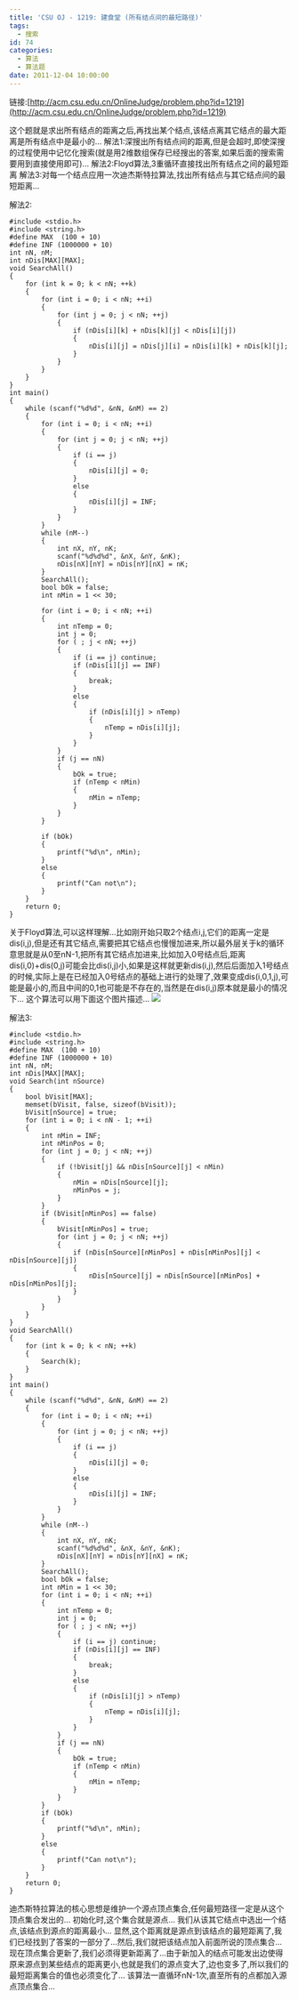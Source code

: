 ```yaml
---
title: 'CSU OJ - 1219: 建食堂 (所有结点间的最短路径)'
tags:
  - 搜索
id: 74
categories:
  - 算法
  - 算法题
date: 2011-12-04 10:00:00
---
```


链接:[http://acm.csu.edu.cn/OnlineJudge/problem.php?id=1219](http://acm.csu.edu.cn/OnlineJudge/problem.php?id=1219)

这个题就是求出所有结点的距离之后,再找出某个结点,该结点离其它结点的最大距离是所有结点中是最小的...
解法1:深搜出所有结点间的距离,但是会超时,即使深搜的过程使用中记忆化搜索(就是用2维数组保存已经搜出的答案,如果后面的搜索需要用到直接使用即可)...
解法2:Floyd算法,3重循环直接找出所有结点之间的最短距离
解法3:对每一个结点应用一次迪杰斯特拉算法,找出所有结点与其它结点间的最短距离...

解法2:

``` stylus
#include <stdio.h>
#include <string.h>
#define MAX  (100 + 10)
#define INF (1000000 + 10)
int nN, nM;
int nDis[MAX][MAX];
void SearchAll()
{
    for (int k = 0; k < nN; ++k)
    {
        for (int i = 0; i < nN; ++i)
        {   
            for (int j = 0; j < nN; ++j)
            {
                if (nDis[i][k] + nDis[k][j] < nDis[i][j])
                {
                    nDis[i][j] = nDis[j][i] = nDis[i][k] + nDis[k][j];
                }
            }
        }
    }
}
int main()
{
    while (scanf("%d%d", &nN, &nM) == 2)
    {
        for (int i = 0; i < nN; ++i)
        {
            for (int j = 0; j < nN; ++j)
            {
                if (i == j)
                {
                    nDis[i][j] = 0;
                }
                else
                {
                    nDis[i][j] = INF;
                }
            }
        }
        while (nM--)
        {
            int nX, nY, nK;
            scanf("%d%d%d", &nX, &nY, &nK);
            nDis[nX][nY] = nDis[nY][nX] = nK;
        }
        SearchAll();
        bool bOk = false;
        int nMin = 1 << 30;

        for (int i = 0; i < nN; ++i)
        {
            int nTemp = 0;
            int j = 0;
            for ( ; j < nN; ++j) 
            { 
                if (i == j) continue; 
                if (nDis[i][j] == INF) 
                { 
                    break; 
                } 
                else 
                { 
                    if (nDis[i][j] > nTemp)
                    {
                        nTemp = nDis[i][j];
                    }
                }
            }
            if (j == nN)
            {
                bOk = true;
                if (nTemp < nMin)
                {
                    nMin = nTemp;
                }
            }
        }

        if (bOk)
        {
            printf("%d\n", nMin);
        }
        else
        {
            printf("Can not\n");
        }
    }
    return 0;
}
```

关于Floyd算法,可以这样理解...比如刚开始只取2个结点i,j,它们的距离一定是dis(i,j),但是还有其它结点,需要把其它结点也慢慢加进来,所以最外层关于k的循环意思就是从0至nN-1,把所有其它结点加进来,比如加入0号结点后,距离dis(i,0)+dis(0,j)可能会比dis(i,j)小,如果是这样就更新dis(i,j),然后后面加入1号结点的时候,实际上是在已经加入0号结点的基础上进行的处理了,效果变成dis(i,0,1,j),可能是最小的,而且中间的0,1也可能是不存在的,当然是在dis(i,j)原本就是最小的情况下...
这个算法可以用下面这个图片描述...
![](https://c5.staticflickr.com/8/7303/26782450284_e07c633d3f_o.jpg)

解法3:

``` stylus
#include <stdio.h>
#include <string.h>
#define MAX  (100 + 10)
#define INF (1000000 + 10)
int nN, nM;
int nDis[MAX][MAX];
void Search(int nSource)
{
    bool bVisit[MAX];
    memset(bVisit, false, sizeof(bVisit));
    bVisit[nSource] = true;
    for (int i = 0; i < nN - 1; ++i)
    {
        int nMin = INF;
        int nMinPos = 0;
        for (int j = 0; j < nN; ++j)
        {
            if (!bVisit[j] && nDis[nSource][j] < nMin)
            {
                nMin = nDis[nSource][j];
                nMinPos = j;
            }
        }
        if (bVisit[nMinPos] == false)
        {
            bVisit[nMinPos] = true;
            for (int j = 0; j < nN; ++j)
            {
                if (nDis[nSource][nMinPos] + nDis[nMinPos][j] < nDis[nSource][j])
                {
                    nDis[nSource][j] = nDis[nSource][nMinPos] + nDis[nMinPos][j];
                }
            }
        }
    }
}
void SearchAll()
{
    for (int k = 0; k < nN; ++k)
    {
        Search(k);
    }
}
int main()
{
    while (scanf("%d%d", &nN, &nM) == 2)
    {
        for (int i = 0; i < nN; ++i)
        {
            for (int j = 0; j < nN; ++j)
            {
                if (i == j)
                {
                    nDis[i][j] = 0;
                }
                else
                {
                    nDis[i][j] = INF;
                }
            }
        }
        while (nM--)
        {
            int nX, nY, nK;
            scanf("%d%d%d", &nX, &nY, &nK);
            nDis[nX][nY] = nDis[nY][nX] = nK;
        }
        SearchAll();
        bool bOk = false;
        int nMin = 1 << 30;
        for (int i = 0; i < nN; ++i)
        {
            int nTemp = 0;
            int j = 0;
            for ( ; j < nN; ++j) 
            { 
                if (i == j) continue; 
                if (nDis[i][j] == INF) 
                { 
                    break;
                } 
                else
                { 
                    if (nDis[i][j] > nTemp)
                    {
                        nTemp = nDis[i][j];
                    }
                }
            }
            if (j == nN)
            {
                bOk = true;
                if (nTemp < nMin)
                {
                    nMin = nTemp;
                }
            }
        }
        if (bOk)
        {
            printf("%d\n", nMin);
        }
        else
        {
            printf("Can not\n");
        }
    }
    return 0;
}
```

迪杰斯特拉算法的核心思想是维护一个源点顶点集合,任何最短路径一定是从这个顶点集合发出的...
初始化时,这个集合就是源点...
我们从该其它结点中选出一个结点,该结点到源点的距离最小...
显然,这个距离就是源点到该结点的最短距离了,我们已经找到了答案的一部分了...然后,我们就把该结点加入前面所说的顶点集合...
现在顶点集合更新了,我们必须得更新距离了...由于新加入的结点可能发出边使得原来源点到某些结点的距离更小,也就是我们的源点变大了,边也变多了,所以我们的最短距离集合的值也必须变化了...
该算法一直循环nN-1次,直至所有的点都加入源点顶点集合...